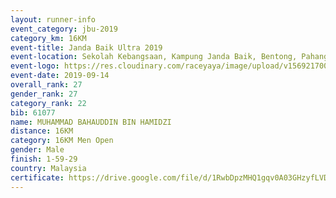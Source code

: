 ```yaml
---
layout: runner-info 
event_category: jbu-2019 
category_km: 16KM 
event-title: Janda Baik Ultra 2019 
event-location: Sekolah Kebangsaan, Kampung Janda Baik, Bentong, Pahang, Malaysia 
event-logo: https://res.cloudinary.com/raceyaya/image/upload/v1569217009/logo/janda-baik_vch1pc.jpg 
event-date: 2019-09-14
overall_rank: 27
gender_rank: 27
category_rank: 22
bib: 61077
name: MUHAMMAD BAHAUDDIN BIN HAMIDZI
distance: 16KM
category: 16KM Men Open
gender: Male
finish: 1-59-29
country: Malaysia
certificate: https://drive.google.com/file/d/1RwbDpzMHQ1gqv0A03GHzyfLVD0hZWh56/view?usp=sharing
---
```

